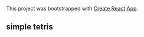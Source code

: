 This project was bootstrapped with [Create React App](https://github.com/facebook/create-react-app).

## simple tetris




